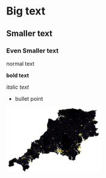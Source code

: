 # Big text
## Smaller text
### Even Smaller text

normal text

**bold text**

*italic text*


* bullet point


<img src="Capture.JPG" width="50%" align="middle">
